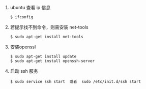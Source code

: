 1. ubuntu 查看 ip 信息

	```
	$ ifconfig
	```

2. 若提示找不到命令，则需安装 net-tools

	```
	$ sudo apt-get install net-tools
	```

3. 安装openssl

	```
	$ sudo apt-get install update
	$ sudo apt-get install openssh-server
	```

4. 启动 ssh 服务

	```
	$ sudo service ssh start  或者  sudo /etc/init.d/ssh start
	```